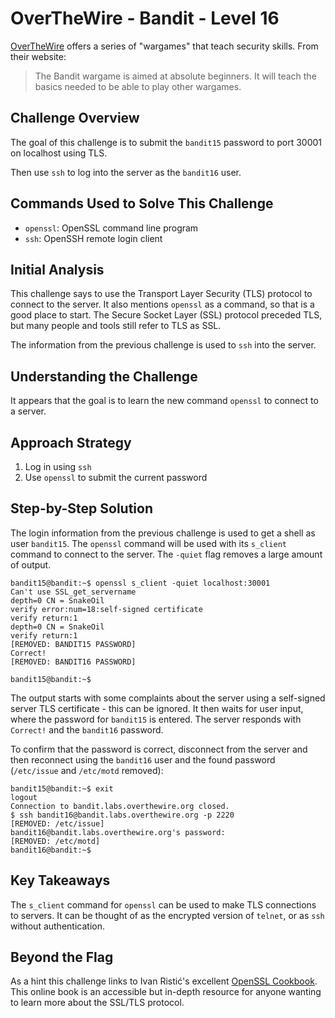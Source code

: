 # OverTheWire - Bandit - Level 16

[OverTheWire](https://overthewire.org) offers a series of "wargames" that teach
security skills. From their website:

> The Bandit wargame is aimed at absolute beginners. It will teach the basics
> needed to be able to play other wargames.

## Challenge Overview

The goal of this challenge is to submit the `bandit15` password to port 30001 on
localhost using TLS.

Then use `ssh` to log into the server as the `bandit16` user.

## Commands Used to Solve This Challenge

- `openssl`: OpenSSL command line program
- `ssh`: OpenSSH remote login client

## Initial Analysis

This challenge says to use the Transport Layer Security (TLS) protocol to
connect to the server. It also mentions `openssl` as a command, so that is a
good place to start. The Secure Socket Layer (SSL) protocol preceded TLS, but
many people and tools still refer to TLS as SSL.

The information from the previous challenge is used to `ssh` into the server.

## Understanding the Challenge

It appears that the goal is to learn the new command `openssl` to connect to a
server.

## Approach Strategy

1. Log in using `ssh`
1. Use `openssl` to submit the current password

## Step-by-Step Solution

The login information from the previous challenge is used to get a shell as user
`bandit15`. The `openssl` command will be used with its `s_client` command to
connect to the server. The `-quiet` flag removes a large amount of output.

```
bandit15@bandit:~$ openssl s_client -quiet localhost:30001
Can't use SSL_get_servername
depth=0 CN = SnakeOil
verify error:num=18:self-signed certificate
verify return:1
depth=0 CN = SnakeOil
verify return:1
[REMOVED: BANDIT15 PASSWORD]
Correct!
[REMOVED: BANDIT16 PASSWORD]

bandit15@bandit:~$
```

The output starts with some complaints about the server using a self-signed
server TLS certificate - this can be ignored. It then waits for user input,
where the password for `bandit15` is entered. The server responds with
`Correct!` and the `bandit16` password.

To confirm that the password is correct, disconnect from the server and then
reconnect using the `bandit16` user and the found password (`/etc/issue` and
`/etc/motd` removed):

```
bandit15@bandit:~$ exit
logout
Connection to bandit.labs.overthewire.org closed.
$ ssh bandit16@bandit.labs.overthewire.org -p 2220
[REMOVED: /etc/issue]
bandit16@bandit.labs.overthewire.org's password:
[REMOVED: /etc/motd]
bandit16@bandit:~$
```

## Key Takeaways

The `s_client` command for `openssl` can be used to make TLS connections to
servers. It can be thought of as the encrypted version of `telnet`, or as `ssh`
without authentication.

## Beyond the Flag

As a hint this challenge links to Ivan Ristić's excellent
[OpenSSL Cookbook](https://www.feistyduck.com/library/openssl-cookbook/online/).
This online book is an accessible but in-depth resource for anyone wanting to
learn more about the SSL/TLS protocol.
